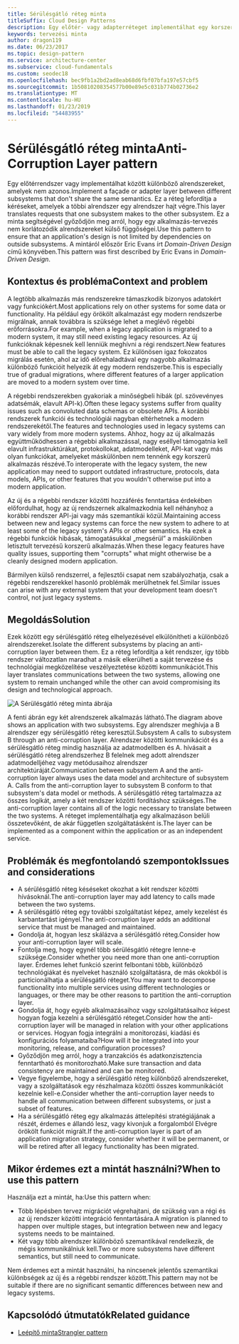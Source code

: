 ```yaml
---
title: Sérülésgátló réteg minta
titleSuffix: Cloud Design Patterns
description: Egy előtér- vagy adapterréteget implementálhat egy korszerű alkalmazás és egy korábbi rendszer között.
keywords: tervezési minta
author: dragon119
ms.date: 06/23/2017
ms.topic: design-pattern
ms.service: architecture-center
ms.subservice: cloud-fundamentals
ms.custom: seodec18
ms.openlocfilehash: bec9fb1a2bd2ad8eab68d6fbf07bfa197e57cbf5
ms.sourcegitcommit: 1b50810208354577b00e89e5c031b774b02736e2
ms.translationtype: MT
ms.contentlocale: hu-HU
ms.lasthandoff: 01/23/2019
ms.locfileid: "54483955"
---
```

# <a name="anti-corruption-layer-pattern"></a><span data-ttu-id="9bc01-104">Sérülésgátló réteg minta</span><span class="sxs-lookup"><span data-stu-id="9bc01-104">Anti-Corruption Layer pattern</span></span>

<span data-ttu-id="9bc01-105">Egy előtérrendszer vagy implementálhat között különböző alrendszereket, amelyek nem azonos.</span><span class="sxs-lookup"><span data-stu-id="9bc01-105">Implement a façade or adapter layer between different subsystems that don't share the same semantics.</span></span> <span data-ttu-id="9bc01-106">Ez a réteg lefordítja a kéréseket, amelyek a többi alrendszer egy alrendszer hajt végre.</span><span class="sxs-lookup"><span data-stu-id="9bc01-106">This layer translates requests that one subsystem makes to the other subsystem.</span></span> <span data-ttu-id="9bc01-107">Ez a minta segítségével győződjön meg arról, hogy egy alkalmazás-tervezés nem korlátozódik alrendszereket külső függőségei.</span><span class="sxs-lookup"><span data-stu-id="9bc01-107">Use this pattern to ensure that an application's design is not limited by dependencies on outside subsystems.</span></span> <span data-ttu-id="9bc01-108">A mintáról először Eric Evans írt *Domain-Driven Design* című könyvében.</span><span class="sxs-lookup"><span data-stu-id="9bc01-108">This pattern was first described by Eric Evans in *Domain-Driven Design*.</span></span>

## <a name="context-and-problem"></a><span data-ttu-id="9bc01-109">Kontextus és probléma</span><span class="sxs-lookup"><span data-stu-id="9bc01-109">Context and problem</span></span>

<span data-ttu-id="9bc01-110">A legtöbb alkalmazás más rendszerekre támaszkodik bizonyos adatokért vagy funkciókért.</span><span class="sxs-lookup"><span data-stu-id="9bc01-110">Most applications rely on other systems for some data or functionality.</span></span> <span data-ttu-id="9bc01-111">Ha például egy örökölt alkalmazást egy modern rendszerbe migrálnak, annak továbbra is szüksége lehet a meglévő régebbi erőforrásokra.</span><span class="sxs-lookup"><span data-stu-id="9bc01-111">For example, when a legacy application is migrated to a modern system, it may still need existing legacy resources.</span></span> <span data-ttu-id="9bc01-112">Az új funkcióknak képesnek kell lenniük meghívni a régi rendszert.</span><span class="sxs-lookup"><span data-stu-id="9bc01-112">New features must be able to call the legacy system.</span></span> <span data-ttu-id="9bc01-113">Ez különösen igaz fokozatos migrálás esetén, ahol az idő előrehaladtával egy nagyobb alkalmazás különböző funkcióit helyezik át egy modern rendszerbe.</span><span class="sxs-lookup"><span data-stu-id="9bc01-113">This is especially true of gradual migrations, where different features of a larger application are moved to a modern system over time.</span></span>

<span data-ttu-id="9bc01-114">A régebbi rendszerekben gyakoriak a minőségbeli hibák (pl. szövevényes adatsémák, elavult API-k).</span><span class="sxs-lookup"><span data-stu-id="9bc01-114">Often these legacy systems suffer from quality issues such as convoluted data schemas or obsolete APIs.</span></span> <span data-ttu-id="9bc01-115">A korábbi rendszerek funkciói és technológiái nagyban eltérhetnek a modern rendszerekétől.</span><span class="sxs-lookup"><span data-stu-id="9bc01-115">The features and technologies used in legacy systems can vary widely from more modern systems.</span></span> <span data-ttu-id="9bc01-116">Ahhoz, hogy az új alkalmazás együttműködhessen a régebbi alkalmazással, nagy eséllyel támogatnia kell elavult infrastruktúrákat, protokollokat, adatmodelleket, API-kat vagy más olyan funkciókat, amelyeket máskülönben nem tennénk egy korszerű alkalmazás részévé.</span><span class="sxs-lookup"><span data-stu-id="9bc01-116">To interoperate with the legacy system, the new application may need to support outdated infrastructure, protocols, data models, APIs, or other features that you wouldn't otherwise put into a modern application.</span></span>

<span data-ttu-id="9bc01-117">Az új és a régebbi rendszer közötti hozzáférés fenntartása érdekében előfordulhat, hogy az új rendszernek alkalmazkodnia kell néhányhoz a korábbi rendszer API-jai vagy más szemantikái közül.</span><span class="sxs-lookup"><span data-stu-id="9bc01-117">Maintaining access between new and legacy systems can force the new system to adhere to at least some of the legacy system's APIs or other semantics.</span></span> <span data-ttu-id="9bc01-118">Ha ezek a régebbi funkciók hibásak, támogatásukkal „megsérül” a máskülönben letisztult tervezésű korszerű alkalmazás.</span><span class="sxs-lookup"><span data-stu-id="9bc01-118">When these legacy features have quality issues, supporting them "corrupts" what might otherwise be a cleanly designed modern application.</span></span>

<span data-ttu-id="9bc01-119">Bármilyen külső rendszerrel, a fejlesztői csapat nem szabályozhatja, csak a régebbi rendszerekkel hasonló problémák merülhetnek fel.</span><span class="sxs-lookup"><span data-stu-id="9bc01-119">Similar issues can arise with any external system that your development team doesn't control, not just legacy systems.</span></span>

## <a name="solution"></a><span data-ttu-id="9bc01-120">Megoldás</span><span class="sxs-lookup"><span data-stu-id="9bc01-120">Solution</span></span>

<span data-ttu-id="9bc01-121">Ezek között egy sérülésgátló réteg elhelyezésével elkülönítheti a különböző alrendszereket.</span><span class="sxs-lookup"><span data-stu-id="9bc01-121">Isolate the different subsystems by placing an anti-corruption layer between them.</span></span> <span data-ttu-id="9bc01-122">Ez a réteg lefordítja a két rendszer, így több rendszer változatlan maradhat a másik elkerülheti a saját tervezése és technológiai megközelítése veszélyeztetése közötti kommunikációt.</span><span class="sxs-lookup"><span data-stu-id="9bc01-122">This layer translates communications between the two systems, allowing one system to remain unchanged while the other can avoid compromising its design and technological approach.</span></span>

![A Sérülésgátló réteg minta ábrája](./_images/anti-corruption-layer.png)

<span data-ttu-id="9bc01-124">A fenti ábrán egy két alrendszerek alkalmazás látható.</span><span class="sxs-lookup"><span data-stu-id="9bc01-124">The diagram above shows an application with two subsystems.</span></span> <span data-ttu-id="9bc01-125">Egy alrendszer meghívja a B alrendszer egy sérülésgátló réteg keresztül.</span><span class="sxs-lookup"><span data-stu-id="9bc01-125">Subsystem A calls to subsystem B through an anti-corruption layer.</span></span> <span data-ttu-id="9bc01-126">Alrendszer közötti kommunikációt és a sérülésgátló réteg mindig használja az adatmodellben és A. hívásait a sérülésgátló réteg alrendszerhez B felelnek meg adott alrendszer adatmodelljéhez vagy metódusaihoz alrendszer architektúráját.</span><span class="sxs-lookup"><span data-stu-id="9bc01-126">Communication between subsystem A and the anti-corruption layer always uses the data model and architecture of subsystem A. Calls from the anti-corruption layer to subsystem B conform to that subsystem's data model or methods.</span></span> <span data-ttu-id="9bc01-127">A sérülésgátló réteg tartalmazza az összes logikát, amely a két rendszer közötti fordításhoz szükséges.</span><span class="sxs-lookup"><span data-stu-id="9bc01-127">The anti-corruption layer contains all of the logic necessary to translate between the two systems.</span></span> <span data-ttu-id="9bc01-128">A réteget implementálhatja egy alkalmazáson belüli összetevőként, de akár független szolgáltatásként is.</span><span class="sxs-lookup"><span data-stu-id="9bc01-128">The layer can be implemented as a component within the application or as an independent service.</span></span>

## <a name="issues-and-considerations"></a><span data-ttu-id="9bc01-129">Problémák és megfontolandó szempontok</span><span class="sxs-lookup"><span data-stu-id="9bc01-129">Issues and considerations</span></span>

- <span data-ttu-id="9bc01-130">A sérülésgátló réteg késéseket okozhat a két rendszer közötti hívásoknál.</span><span class="sxs-lookup"><span data-stu-id="9bc01-130">The anti-corruption layer may add latency to calls made between the two systems.</span></span>
- <span data-ttu-id="9bc01-131">A sérülésgátló réteg egy további szolgáltatást képez, amely kezelést és karbantartást igényel.</span><span class="sxs-lookup"><span data-stu-id="9bc01-131">The anti-corruption layer adds an additional service that must be managed and maintained.</span></span>
- <span data-ttu-id="9bc01-132">Gondolja át, hogyan lesz skálázva a sérülésgátló réteg.</span><span class="sxs-lookup"><span data-stu-id="9bc01-132">Consider how your anti-corruption layer will scale.</span></span>
- <span data-ttu-id="9bc01-133">Fontolja meg, hogy egynél több sérülésgátló rétegre lenne-e szüksége.</span><span class="sxs-lookup"><span data-stu-id="9bc01-133">Consider whether you need more than one anti-corruption layer.</span></span> <span data-ttu-id="9bc01-134">Érdemes lehet funkció szerint felbontani több, különböző technológiákat és nyelveket használó szolgáltatásra, de más okokból is particionálhatja a sérülésgátló réteget.</span><span class="sxs-lookup"><span data-stu-id="9bc01-134">You may want to decompose functionality into multiple services using different technologies or languages, or there may be other reasons to partition the anti-corruption layer.</span></span>
- <span data-ttu-id="9bc01-135">Gondolja át, hogy egyéb alkalmazásaihoz vagy szolgáltatásaihoz képest hogyan fogja kezelni a sérülésgátló réteget.</span><span class="sxs-lookup"><span data-stu-id="9bc01-135">Consider how the anti-corruption layer will be managed in relation with your other applications or services.</span></span> <span data-ttu-id="9bc01-136">Hogyan fogja integrálni a monitorozási, kiadási és konfigurációs folyamataiba?</span><span class="sxs-lookup"><span data-stu-id="9bc01-136">How will it be integrated into your monitoring, release, and configuration processes?</span></span>
- <span data-ttu-id="9bc01-137">Győződjön meg arról, hogy a tranzakciós és adatkonzisztencia fenntartható és monitorozható.</span><span class="sxs-lookup"><span data-stu-id="9bc01-137">Make sure transaction and data consistency are maintained and can be monitored.</span></span>
- <span data-ttu-id="9bc01-138">Vegye figyelembe, hogy a sérülésgátló réteg különböző alrendszereket, vagy a szolgáltatások egy részhalmaza közötti összes kommunikációt kezelnie kell-e.</span><span class="sxs-lookup"><span data-stu-id="9bc01-138">Consider whether the anti-corruption layer needs to handle all communication between different subsystems, or just a subset of features.</span></span>
- <span data-ttu-id="9bc01-139">Ha a sérülésgátló réteg egy alkalmazás áttelepítési stratégiájának a részét, érdemes e állandó lesz, vagy kivonjuk a forgalomból Elvégre örökölt funkciót migrált.</span><span class="sxs-lookup"><span data-stu-id="9bc01-139">If the anti-corruption layer is part of an application migration strategy, consider whether it will be permanent, or will be retired after all legacy functionality has been migrated.</span></span>

## <a name="when-to-use-this-pattern"></a><span data-ttu-id="9bc01-140">Mikor érdemes ezt a mintát használni?</span><span class="sxs-lookup"><span data-stu-id="9bc01-140">When to use this pattern</span></span>

<span data-ttu-id="9bc01-141">Használja ezt a mintát, ha:</span><span class="sxs-lookup"><span data-stu-id="9bc01-141">Use this pattern when:</span></span>

- <span data-ttu-id="9bc01-142">Több lépésben tervez migrációt végrehajtani, de szükség van a régi és az új rendszer közötti integráció fenntartására.</span><span class="sxs-lookup"><span data-stu-id="9bc01-142">A migration is planned to happen over multiple stages, but integration between new and legacy systems needs to be maintained.</span></span>
- <span data-ttu-id="9bc01-143">Két vagy több alrendszer különböző szemantikával rendelkezik, de mégis kommunikálniuk kell.</span><span class="sxs-lookup"><span data-stu-id="9bc01-143">Two or more subsystems have different semantics, but still need to communicate.</span></span>

<span data-ttu-id="9bc01-144">Nem érdemes ezt a mintát használni, ha nincsenek jelentős szemantikai különbségek az új és a régebbi rendszer között.</span><span class="sxs-lookup"><span data-stu-id="9bc01-144">This pattern may not be suitable if there are no significant semantic differences between new and legacy systems.</span></span>

## <a name="related-guidance"></a><span data-ttu-id="9bc01-145">Kapcsolódó útmutatók</span><span class="sxs-lookup"><span data-stu-id="9bc01-145">Related guidance</span></span>

- [<span data-ttu-id="9bc01-146">Leépítő minta</span><span class="sxs-lookup"><span data-stu-id="9bc01-146">Strangler pattern</span></span>](./strangler.md)
